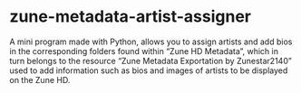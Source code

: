 # zune-metadata-artist-assigner

A mini program made with Python, allows you to assign artists and add bios in the corresponding folders found within “Zune HD Metadata”, which in turn belongs to the resource “Zune Metadata Exportation by Zunestar2140” used to add information such as bios and images of artists to be displayed on the Zune HD.
